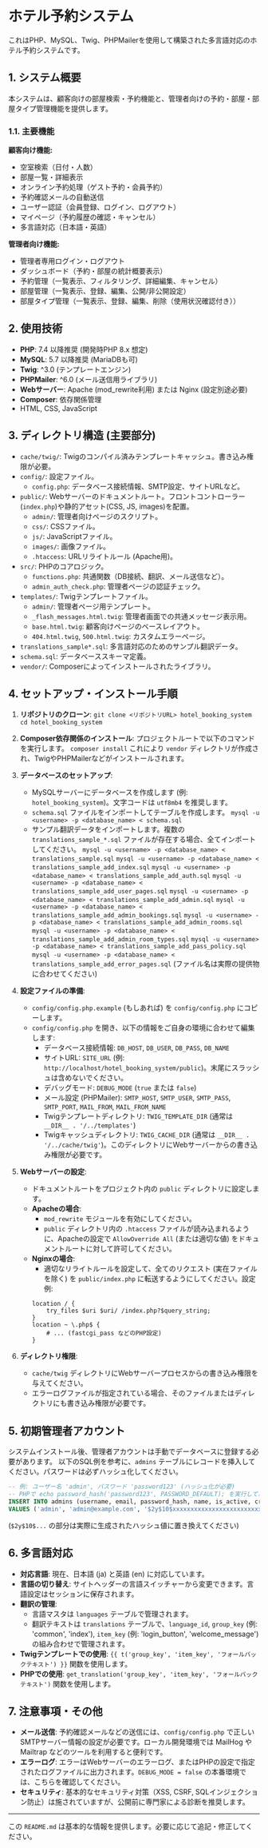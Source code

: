 # ホテル予約システム

これはPHP、MySQL、Twig、PHPMailerを使用して構築された多言語対応のホテル予約システムです。

## 1. システム概要

本システムは、顧客向けの部屋検索・予約機能と、管理者向けの予約・部屋・部屋タイプ管理機能を提供します。

### 1.1. 主要機能

**顧客向け機能:**
*   空室検索（日付・人数）
*   部屋一覧・詳細表示
*   オンライン予約処理（ゲスト予約・会員予約）
*   予約確認メールの自動送信
*   ユーザー認証（会員登録、ログイン、ログアウト）
*   マイページ（予約履歴の確認・キャンセル）
*   多言語対応（日本語・英語）

**管理者向け機能:**
*   管理者専用ログイン・ログアウト
*   ダッシュボード（予約・部屋の統計概要表示）
*   予約管理（一覧表示、フィルタリング、詳細編集、キャンセル）
*   部屋管理（一覧表示、登録、編集、公開/非公開設定）
*   部屋タイプ管理（一覧表示、登録、編集、削除（使用状況確認付き））

## 2. 使用技術

*   **PHP**: 7.4 以降推奨 (開発時PHP 8.x 想定)
*   **MySQL**: 5.7 以降推奨 (MariaDBも可)
*   **Twig**: ^3.0 (テンプレートエンジン)
*   **PHPMailer**: ^6.0 (メール送信用ライブラリ)
*   **Webサーバー**: Apache (mod_rewrite利用) または Nginx (設定別途必要)
*   **Composer**: 依存関係管理
*   HTML, CSS, JavaScript

## 3. ディレクトリ構造 (主要部分)

-   `cache/twig/`: Twigのコンパイル済みテンプレートキャッシュ。書き込み権限が必要。
-   `config/`: 設定ファイル。
    -   `config.php`: データベース接続情報、SMTP設定、サイトURLなど。
-   `public/`: Webサーバーのドキュメントルート。フロントコントローラー(`index.php`)や静的アセット(CSS, JS, images)を配置。
    -   `admin/`: 管理者向けページのスクリプト。
    -   `css/`: CSSファイル。
    -   `js/`: JavaScriptファイル。
    -   `images/`: 画像ファイル。
    -   `.htaccess`: URLリライトルール (Apache用)。
-   `src/`: PHPのコアロジック。
    -   `functions.php`: 共通関数（DB接続、翻訳、メール送信など）。
    -   `admin_auth_check.php`: 管理者ページの認証チェック。
-   `templates/`: Twigテンプレートファイル。
    -   `admin/`: 管理者ページ用テンプレート。
    -   `_flash_messages.html.twig`: 管理者画面での共通メッセージ表示用。
    -   `base.html.twig`: 顧客向けページのベースレイアウト。
    -   `404.html.twig`, `500.html.twig`: カスタムエラーページ。
-   `translations_sample*.sql`: 多言語対応のためのサンプル翻訳データ。
-   `schema.sql`: データベーススキーマ定義。
-   `vendor/`: Composerによってインストールされたライブラリ。

## 4. セットアップ・インストール手順

1.  **リポジトリのクローン**:
    `git clone <リポジトリURL> hotel_booking_system`
    `cd hotel_booking_system`

2.  **Composer依存関係のインストール**:
    プロジェクトルートで以下のコマンドを実行します。
    `composer install`
    これにより `vendor` ディレクトリが作成され、TwigやPHPMailerなどがインストールされます。

3.  **データベースのセットアップ**:
    *   MySQLサーバーにデータベースを作成します (例: `hotel_booking_system`)。文字コードは `utf8mb4` を推奨します。
    *   `schema.sql` ファイルをインポートしてテーブルを作成します。
        `mysql -u <username> -p <database_name> < schema.sql`
    *   サンプル翻訳データをインポートします。複数の `translations_sample_*.sql` ファイルが存在する場合、全てインポートしてください。
        `mysql -u <username> -p <database_name> < translations_sample.sql`
        `mysql -u <username> -p <database_name> < translations_sample_add_index.sql`
        `mysql -u <username> -p <database_name> < translations_sample_add_auth.sql`
        `mysql -u <username> -p <database_name> < translations_sample_add_user_pages.sql`
        `mysql -u <username> -p <database_name> < translations_sample_add_admin.sql`
        `mysql -u <username> -p <database_name> < translations_sample_add_admin_bookings.sql`
        `mysql -u <username> -p <database_name> < translations_sample_add_admin_rooms.sql`
        `mysql -u <username> -p <database_name> < translations_sample_add_admin_room_types.sql`
        `mysql -u <username> -p <database_name> < translations_sample_add_pass_policy.sql`
        `mysql -u <username> -p <database_name> < translations_sample_add_error_pages.sql`
        (ファイル名は実際の提供物に合わせてください)

4.  **設定ファイルの準備**:
    *   `config/config.php.example` (もしあれば) を `config/config.php` にコピーします。
    *   `config/config.php` を開き、以下の情報をご自身の環境に合わせて編集します:
        *   データベース接続情報: `DB_HOST`, `DB_USER`, `DB_PASS`, `DB_NAME`
        *   サイトURL: `SITE_URL` (例: `http://localhost/hotel_booking_system/public`)。末尾にスラッシュは含めないでください。
        *   デバッグモード: `DEBUG_MODE` (`true` または `false`)
        *   メール設定 (PHPMailer): `SMTP_HOST`, `SMTP_USER`, `SMTP_PASS`, `SMTP_PORT`, `MAIL_FROM`, `MAIL_FROM_NAME`
        *   Twigテンプレートディレクトリ: `TWIG_TEMPLATE_DIR` (通常は `__DIR__ . '/../templates'`)
        *   Twigキャッシュディレクトリ: `TWIG_CACHE_DIR` (通常は `__DIR__ . '/../cache/twig'`)。このディレクトリにWebサーバーからの書き込み権限が必要です。

5.  **Webサーバーの設定**:
    *   ドキュメントルートをプロジェクト内の `public` ディレクトリに設定します。
    *   **Apacheの場合**:
        *   `mod_rewrite` モジュールを有効にしてください。
        *   `public` ディレクトリ内の `.htaccess` ファイルが読み込まれるように、Apacheの設定で `AllowOverride All` (または適切な値) をドキュメントルートに対して許可してください。
    *   **Nginxの場合**:
        *   適切なリライトルールを設定して、全てのリクエスト (実在ファイルを除く) を `public/index.php` に転送するようにしてください。設定例:
          ```nginx
          location / {
              try_files $uri $uri/ /index.php?$query_string;
          }
          location ~ \.php$ {
              # ... (fastcgi_pass などのPHP設定)
          }
          ```

6.  **ディレクトリ権限**:
    *   `cache/twig` ディレクトリにWebサーバープロセスからの書き込み権限を与えてください。
    *   エラーログファイルが指定されている場合、そのファイルまたはディレクトリにも書き込み権限が必要です。

## 5. 初期管理者アカウント

システムインストール後、管理者アカウントは手動でデータベースに登録する必要があります。
以下のSQL例を参考に、`admins` テーブルにレコードを挿入してください。パスワードは必ずハッシュ化してください。

```sql
-- 例: ユーザー名 'admin', パスワード 'password123' (ハッシュ化が必要)
-- PHPで echo password_hash('password123', PASSWORD_DEFAULT); を実行してハッシュ値を取得
INSERT INTO admins (username, email, password_hash, name, is_active, created_at, updated_at)
VALUES ('admin', 'admin@example.com', '$2y$10$xxxxxxxxxxxxxxxxxxxxxxxxxxxxxxxxxxxxxxxxxxxxxxxxxxxxx', '管理者ユーザー', TRUE, NOW(), NOW());
```
(`$2y$10$...` の部分は実際に生成されたハッシュ値に置き換えてください)

## 6. 多言語対応

*   **対応言語**: 現在、日本語 (ja) と英語 (en) に対応しています。
*   **言語の切り替え**: サイトヘッダーの言語スイッチャーから変更できます。言語設定はセッションに保存されます。
*   **翻訳の管理**:
    *   言語マスタは `languages` テーブルで管理されます。
    *   翻訳テキストは `translations` テーブルで、`language_id`, `group_key` (例: 'common', 'index'), `item_key` (例: 'login_button', 'welcome_message') の組み合わせで管理されます。
*   **Twigテンプレートでの使用**: `{{ t('group_key', 'item_key', 'フォールバックテキスト') }}` 関数を使用します。
*   **PHPでの使用**: `get_translation('group_key', 'item_key', 'フォールバックテキスト')` 関数を使用します。

## 7. 注意事項・その他

*   **メール送信**: 予約確認メールなどの送信には、`config/config.php` で正しいSMTPサーバー情報の設定が必要です。ローカル開発環境では MailHog や Mailtrap などのツールを利用すると便利です。
*   **エラーログ**: エラーはWebサーバーのエラーログ、またはPHPの設定で指定されたログファイルに出力されます。`DEBUG_MODE = false` の本番環境では、こちらを確認してください。
*   **セキュリティ**: 基本的なセキュリティ対策（XSS, CSRF, SQLインジェクション防止）は施されていますが、公開前に専門家による診断を推奨します。

---
この `README.md` は基本的な情報を提供します。必要に応じて追記・修正してください。

